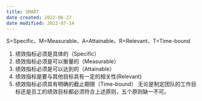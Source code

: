 ```yaml
---
title: SMART
date created: 2022-06-27
date modified: 2022-07-14
---
```


S=Specific、M=Measurable、A=Attainable、R=Relevant、T=Time-bound

1. 绩效指标必须是具体的（Specific）
2. 绩效指标必须是可以衡量的（Measurable）
3. 绩效指标必须是可以达到的（Attainable）
4. 绩效指标是要与其他目标具有一定的相关性(Relevant)
5. 绩效指标必须具有明确的截止期限（Time-bound）
无论是制定团队的工作目标还是员工的绩效目标都必须符合上述原则，五个原则缺一不可。
